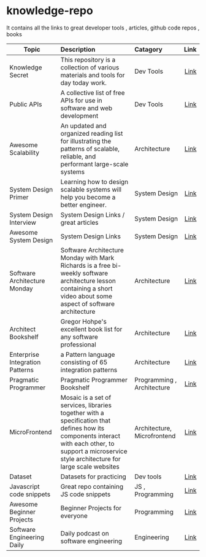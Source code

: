 # knowledge-repo
It contains all the links to great developer tools , articles, github code repos , books 



| Topic        | Description           | Catagory | Link  |
| ------------- |:-------------| :-----| -----:|
| Knowledge Secret     | This repository is a collection of various materials and tools for day today work. |Dev Tools| [Link](https://github.com/trimstray/the-book-of-secret-knowledge) |
| Public APIs |A collective list of free APIs for use in software and web development|Dev Tools|[Link](https://github.com/public-apis/public-apis)
|Awesome Scalability|An updated and organized reading list for illustrating the patterns of scalable, reliable, and performant large-scale systems|Architecture|[Link](https://github.com/binhnguyennus/awesome-scalability)|
|System Design Primer|Learning how to design scalable systems will help you become a better engineer.|System Design|[Link](https://github.com/donnemartin/system-design-primer)|
|System Design Interview | System Design Links / great articles |System Design | [Link](https://github.com/checkcheckzz/system-design-interview)|
|Awesome System Design | System Design Links | System Design| [Link](https://github.com/madd86/awesome-system-design)|
|Software Architecture Monday|Software Architecture Monday with Mark Richards is a free bi-weekly software architecture lesson containing a short video about some aspect of software architecture|Architecture|[Link](https://www.developertoarchitect.com/lessons/)|
|Architect Bookshelf|Gregor Hohpe's excellent book list for any software professional|Architecture|[Link](https://architectelevator.com/architecture/architect-bookshelf/)
|Enterprise Integration Patterns|a Pattern language consisting of 65 integration patterns|Architecture|[Link](https://www.enterpriseintegrationpatterns.com/)|
|Pragmatic Programmer | Pragmatic Programmer Bookshelf|Programming , Architecture|[Link](https://pragprog.com/)|
|MicroFrontend |Mosaic is a set of services, libraries together with a specification that defines how its components interact with each other, to support a microservice style architecture for large scale websites|Architecture, Microfrontend|[Link](https://www.mosaic9.org/)|
|Dataset| Datasets for practicing | Dev tools | [Link](https://learnsql.com/blog/free-online-datasets-to-practice-sql/)|
|Javascript code snippets | Great repo containing JS code snippets | JS , Programming | [Link](https://github.com/30-seconds/30-seconds-of-code)|
|Awesome Beginner Projects| Beginner Projects for everyone | Programming | [Link](https://github.com/MunGell/awesome-for-beginners)|
|Software Engineering Daily| Daily podcast on software engineering | Engineering|[Link](https://softwareengineeringdaily.com/)|
